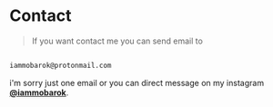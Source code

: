 # Contact

>If you want contact me you can send email to

```email

iammobarok@protonmail.com

```

i'm sorry just one email or you can direct message on my instagram [**@iammobarok**](https://instagram.com/iammobarok).